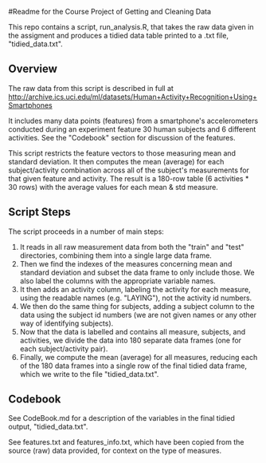 #Readme for the Course Project of Getting and Cleaning Data

This repo contains a script, run_analysis.R, that takes the raw data given in the assigment and produces a tidied data table printed to a .txt file, "tidied_data.txt". 

## Overview
The raw data from this script is described in full at http://archive.ics.uci.edu/ml/datasets/Human+Activity+Recognition+Using+Smartphones 

It includes many data points (features) from a smartphone's accelerometers conducted during an experiment feature 30 human subjects and 6 different activities. See the "Codebook" section for discussion of the features. 

This script restricts the feature vectors to those measuring mean and standard deviation. It then computes the mean (average) for each subject/activity combination across all of the subject's measurements for that given feature and activity. The result is a 180-row table (6 activities * 30 rows) with the average values for each mean & std measure. 

## Script Steps
The script proceeds in a number of main steps:
1. It reads in all raw measurement data from both the "train" and "test" directories, combining them into a single large data frame. 
2. Then we find the indexes of the measures concerning mean and standard deviation and subset the data frame to only include those. We also label the columns with the appropriate variable names.
3. It then adds an activity column, labeling the activity for each measure, using the readable names (e.g. "LAYING"), not the activity id numbers. 
4. We then do the same thing for subjects, adding a subject column to the data using the subject id numbers (we are not given names or any other way of identifying subjects). 
5. Now that the data is labelled and contains all measure, subjects, and activities, we divide the data into 180 separate data frames (one for each subject/activity pair).
6. Finally, we compute the mean (average) for all measures, reducing each of the 180 data frames into a single row of the final tidied data frame, which we write to the file "tidied_data.txt".

## Codebook 

See CodeBook.md for a description of the variables in the final tidied output, "tidied_data.txt". 

See features.txt and features_info.txt, which have been copied from the source (raw) data provided, for context on the type of measures. 

